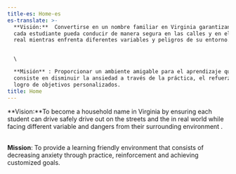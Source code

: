 ```yaml
---
title-es: Home-es
es-translate: >-
  **Visión:**  Convertirse en un nombre familiar en Virginia garantizando que
  cada estudiante pueda conducir de manera segura en las calles y en el mundo
  real mientras enfrenta diferentes variables y peligros de su entorno.


  \

  **Misión** : Proporcionar un ambiente amigable para el aprendizaje que
  consiste en disminuir la ansiedad a través de la práctica, el refuerzo y el
  logro de objetivos personalizados.
title: Home
---
```

**Vision:**To become a household name in Virginia by ensuring each student can drive safely drive out on the streets and the in real world while facing different variable and dangers from their surrounding environment .

\
**Mission**: To provide a learning friendly environment that consists of decreasing anxiety through practice, reinforcement and achieving customized goals.